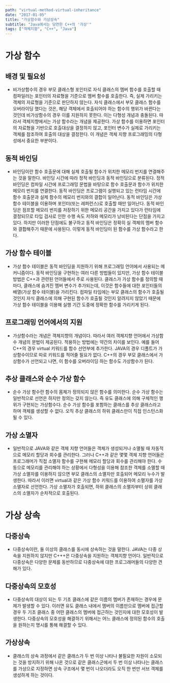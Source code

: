 ```yaml
---
path: "virtual-method-virtual-inheritance"
date: "2017-01-05"
title: "가상함수와 가상상속"
subtitle: "Java에서는 당연한 C++의 '가상'"
tags: ["객체지향", "C++", "Java"]
---
```


# 가상 함수

## 배경 및 필요성

- 비가상함수의 경우 부모 클래스형 포인터로 자식 클래스의 멤버 함수를 호출할 때 컴파일러는 포인터의 자료형을 기준으로 멤버 함수를 호출한다. 즉, 실제 가리키는 객체의 자료형을 기준으로 판단하지 않는다. 자식 클래스에서 부모 클래스 함수를 오버라이딩 했다는 것은, 해당 객체에서 호출되어야 하는 함수의 행위가 바뀐다는 것인데 비가상함수의 경우 이를 지원하지 못한다. 이는 다형성 개념과 충돌된다. 따라서 객체지향에서는 가상 함수라는 개념을 제공한다. 가상 함수를 이용하면 포인터의 자료형을 기반으로 호출대상을 결정하지 않고, 포인터 변수가 실제로 가리키는 객체를 참조하여 호출의 대상을 결정한다. 이 개념은 객체 지향 프로그래밍의 다형성에서 중요한 부분이다.

## 동적 바인딩

- 바인딩이란 함수 호출문에 대해 실제 호출될 함수가 위치한 메모리 번지를 연결해주는 것을 말한다. 바인딩 시간에 따라 정적 바인딩과 동적 바인딩으로 분류된다. 정적 바인딩은 컴파일 시간에 프로그래밍 문법을 바탕으로 함수 호출문과 함수가 위치한 메모리 번지를 연결한다. 동적 바인딩은 프로그램이 실행되고 있는 런타임 시간에 함수 호출문과 실제 함수의 메모리 번지와의 결합이 일어난다. 동적 바인딩은 가상함수 테이블을 이용하며 포인터(또는 레퍼런스)로 호출할 때만 일어난다. 동적 바인딩은 점프할 메모리 번지를 저장하기 위한 메모리 공간을 가지고 있다가 런타임에 결정되므로 타입 검사로 인한 수행 속도 저하와 메모리가 낭비된다는 단점을 가지고 있다. 하지만 이러한 단점에도 불구하고 동적 바인딩은 정확히 실 객체의 멤버 함수와 결합해주기 때문에 사용된다. 이렇게 동적 바인딩이 된 함수를 가상 함수라고 한다.

## 가상 함수 테이블

- 가상 함수 테이블은 동적 바인딩을 지원하기 위해 프로그래밍 언어에서 사용되는 메커니즘이다. 동적 바인딩을 구현하는 여러 다른 방법들이 있지만, 가상 함수 테이블 방법은 C++과 관련된 언어들에서 주로 사용된다. 클래스가 가상 함수를 정의할 때마다, 클래스에 숨겨진 멤버 변수가 추가되는데, 이것은 함수들에 대한 포인터들의 배열(가상 함수 테이블)을 가리킨다. 컴파일 타임에는 부모 클래스의 함수가 호출될 것인지 자식 클래스에 의해 구현된 함수가 호출될 것인지 알려지지 않았기 때문에 가상 함수 테이블을 이용해 실행 기간 도중에 정확한 함수를 가리키게 된다.

## 프로그래밍 언어에서의 지원

- 가상함수라는 개념은 객체지향의 개념이다. 따라서 여러 객체지향 언어에서 가상함수 개념의 문법이 제공된다. 적용하는 방법에는 약간의 차이를 보인다. 예를 들어 C++의 경우 virtual 키워드를 함수 선언부에 추가한다. JAVA의 경우 디폴트가 가상함수이므로 따로 키워드를 적어줄 필요가 없다. C++의 경우 부모 클래스에서 가상함수가 선언되고 나면, 이 함수를 오버라이딩 하는 함수도 가상함수가 된다.

## 추상 클래스와 순수 가상 함수

- 순수 가상 함수란 함수의 몸체가 정의되지 않은 함수를 의미한다. 순수 가상 함수는 일반적으로 선언은 하지만 정의는 갖지 않는다. 즉 유도 클래스에 의해 구체적인 행위가 구현되는 가상함수다. 순수 가상 함수를 포함하는 클래스를 추상 클래스라고 하며 객체를 생성할 수 없다. 오직 추상 클래스의 하위 클래스만이 직접 인스턴스화 될 수 있다.

## 가상 소멸자

- 일반적으로 JAVA와 같은 객체 지향 언어들은 객체가 생성되거나 소멸될 때 자동적으로 메모리 할당과 회수를 관리한다. 그러나 C++과 같은 몇몇 객체 지향 언어들은 프로그래머가 직접 소멸자 함수를 구현해 메모리 할당과 회수를 관리해야 한다. 수동으로 메모리를 관리해야 하는 상황에서 다형성을 이용해 참조한 객체를 소멸할 때 가상 소멸자를 이용하지 않으면 부모 클래스의 소멸자만 호출되어 메모리 누수가 발생한다. 따라서 이러면 virtual과 같은 가상 함수 키워드를 이용하여 소멸자를 가상 소멸자로 선언한다. 가상 소멸자가 호출되면, 하위 클래스의 소멸자부터 상위 클래스의 소멸자가 순차적으로 호출된다.

# 가상 상속

## 다중상속

- 다중상속이란, 둘 이상의 클래스를 동시에 상속하는 것을 말한다. JAVA는 다중 상속을 지원하지 않지만 C+++은 다중상속을 지원하는 객체지향 언어다. 일반적으로 다중상속은 다양한 문제를 동반하므로 다중상속에 대한 프로그래머들의 다양한 견해가 있다.

## 다중상속의 모호성

- 다중상속의 대상이 되는 두 기초 클래스에 같은 이름의 멤버가 존재하는 경우에 문제가 발생할 수 있다. 이러면 유도 클래스 내에서 멤버의 이름만으로 멤버에 접근할 경우 두 기초 클래스 중 어떤 클래스의 멤버에 접근하는 것인지에 대한 모호성이 발생한다. 다중상속의 모호성을 해결하기 위해서는 어느 클래스에 정의된 함수의 호출을 원하는지 명시를 통해 해결할 수 있다.

## 가상상속

- 클래스의 상속 과정에서 같은 클래스가 두 번 이상 나타나 불필요한 자원이 소모되는 것을 방지하기 위해 나온 것으로 같은 클래스군에서 두 번 이상 나타나는 클래스를 가상으로 지정하면 상속 구조에서 몇 번이 나오더라도 오직 한 번만 서브 객체를 생성하게 하는 것이다.
